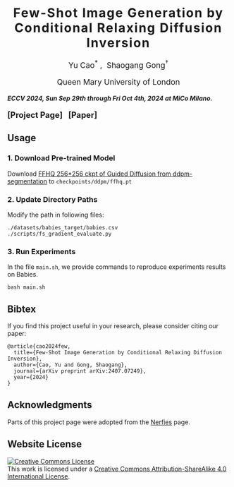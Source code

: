 <h1 align='center' style="text-align:center; font-weight:bold; font-size:2.0em;letter-spacing:2.0px;">
                Few-Shot Image Generation by <br> Conditional Relaxing Diffusion Inversion</h1>
<p align='center' style="text-align:center;font-size:1.25em;">
    <a href="https://scholar.google.com/" target="_blank" style="text-decoration: none;">Yu Cao<sup>*</sup></a>&nbsp;,&nbsp;
    <a href="http://www.eecs.qmul.ac.uk/~sgg/" target="_blank" style="text-decoration: none;">Shaogang Gong<sup>&#8224</sup></a></br>
</p>
<p align='center' style="text-align:center;font-size:1.25em;">
Queen Mary University of London<br/>
</p>

<p align='left';>
<b>
<em>ECCV 2024, </em>
<em>Sun Sep 29th through Fri Oct 4th, 2024
at MiCo Milano.</em>
</b>
</p>

<p align='left' style="text-align:left;font-size:1.3em;">
<b>
    [<a href="https://yucao16.github.io/CRDI/" target="_blank" style="text-decoration: none;">Project Page</a>]&nbsp;&nbsp;
</b>
<b>
    [<a href="https://arxiv.org/pdf/2407.07249" target="_blank" style="text-decoration: none;">Paper</a>]&nbsp;&nbsp;
</b>
</p>

## Usage

### 1. Download Pre-trained Model
Download [FFHQ 256*256 ckpt of Guided Diffusion from ddpm-segmentation](https://github.com/yandex-research/ddpm-segmentation) to `checkpoints/ddpm/ffhq.pt`

### 2. Update Directory Paths
Modify the path in following files:
```
./datasets/babies_target/babies.csv
./scripts/fs_gradient_evaluate.py
```

### 3. Run Experiments
In the file `main.sh`, we provide commands to reproduce experiments results on Babies.
```
bash main.sh
```

## Bibtex
If you find this project useful in your research, please consider citing our paper:

```
@article{cao2024few,
  title={Few-Shot Image Generation by Conditional Relaxing Diffusion Inversion},
  author={Cao, Yu and Gong, Shaogang},
  journal={arXiv preprint arXiv:2407.07249},
  year={2024}
}
```

## Acknowledgments
Parts of this project page were adopted from the [Nerfies](https://nerfies.github.io/) page.

## Website License
<a rel="license" href="http://creativecommons.org/licenses/by-sa/4.0/"><img alt="Creative Commons License" style="border-width:0" src="https://i.creativecommons.org/l/by-sa/4.0/88x31.png" /></a><br />This work is licensed under a <a rel="license" href="http://creativecommons.org/licenses/by-sa/4.0/">Creative Commons Attribution-ShareAlike 4.0 International License</a>.
